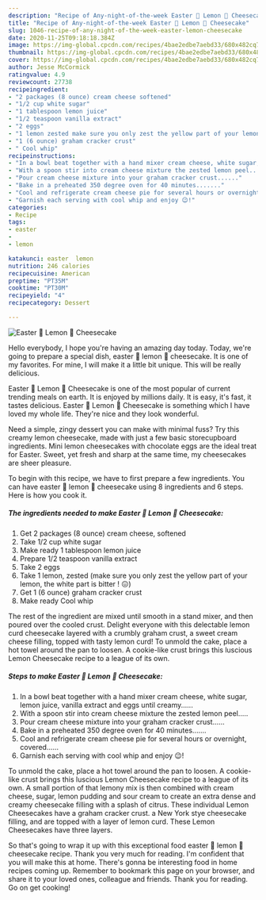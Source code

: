 ```yaml
---
description: "Recipe of Any-night-of-the-week Easter 🐣 Lemon 🍋 Cheesecake"
title: "Recipe of Any-night-of-the-week Easter 🐣 Lemon 🍋 Cheesecake"
slug: 1046-recipe-of-any-night-of-the-week-easter-lemon-cheesecake
date: 2020-11-25T09:18:18.384Z
image: https://img-global.cpcdn.com/recipes/4bae2edbe7aebd33/680x482cq70/easter-🐣-lemon-🍋-cheesecake-recipe-main-photo.jpg
thumbnail: https://img-global.cpcdn.com/recipes/4bae2edbe7aebd33/680x482cq70/easter-🐣-lemon-🍋-cheesecake-recipe-main-photo.jpg
cover: https://img-global.cpcdn.com/recipes/4bae2edbe7aebd33/680x482cq70/easter-🐣-lemon-🍋-cheesecake-recipe-main-photo.jpg
author: Jesse McCormick
ratingvalue: 4.9
reviewcount: 27738
recipeingredient:
- "2 packages (8 ounce) cream cheese softened"
- "1/2 cup white sugar"
- "1 tablespoon lemon juice"
- "1/2 teaspoon vanilla extract"
- "2 eggs"
- "1 lemon zested make sure you only zest the yellow part of your lemon the white part is bitter  "
- "1 (6 ounce) graham cracker crust"
- " Cool whip"
recipeinstructions:
- "In a bowl beat together with a hand mixer cream cheese, white sugar, lemon juice, vanilla extract and eggs until creamy......"
- "With a spoon stir into cream cheese mixture the zested lemon peel....."
- "Pour cream cheese mixture into your graham cracker crust......"
- "Bake in a preheated 350 degree oven for 40 minutes......."
- "Cool and refrigerate cream cheese pie for several hours or overnight, covered......"
- "Garnish each serving with cool whip and enjoy 😉!"
categories:
- Recipe
tags:
- easter
- 
- lemon

katakunci: easter  lemon 
nutrition: 246 calories
recipecuisine: American
preptime: "PT35M"
cooktime: "PT30M"
recipeyield: "4"
recipecategory: Dessert

---
```



![Easter 🐣 Lemon 🍋 Cheesecake](https://img-global.cpcdn.com/recipes/4bae2edbe7aebd33/680x482cq70/easter-🐣-lemon-🍋-cheesecake-recipe-main-photo.jpg)

Hello everybody, I hope you're having an amazing day today. Today, we're going to prepare a special dish, easter 🐣 lemon 🍋 cheesecake. It is one of my favorites. For mine, I will make it a little bit unique. This will be really delicious.

Easter 🐣 Lemon 🍋 Cheesecake is one of the most popular of current trending meals on earth. It is enjoyed by millions daily. It is easy, it's fast, it tastes delicious. Easter 🐣 Lemon 🍋 Cheesecake is something which I have loved my whole life. They're nice and they look wonderful.

Need a simple, zingy dessert you can make with minimal fuss? Try this creamy lemon cheesecake, made with just a few basic storecupboard ingredients. Mini lemon cheesecakes with chocolate eggs are the ideal treat for Easter. Sweet, yet fresh and sharp at the same time, my cheesecakes are sheer pleasure.


To begin with this recipe, we have to first prepare a few ingredients. You can have easter 🐣 lemon 🍋 cheesecake using 8 ingredients and 6 steps. Here is how you cook it.

<!--inarticleads1-->

##### The ingredients needed to make Easter 🐣 Lemon 🍋 Cheesecake:

1. Get 2 packages (8 ounce) cream cheese, softened
1. Take 1/2 cup white sugar
1. Make ready 1 tablespoon lemon juice
1. Prepare 1/2 teaspoon vanilla extract
1. Take 2 eggs
1. Take 1 lemon, zested (make sure you only zest the yellow part of your lemon, the white part is bitter ! 😖)
1. Get 1 (6 ounce) graham cracker crust
1. Make ready  Cool whip


The rest of the ingredient are mixed until smooth in a stand mixer, and then poured over the cooled crust. Delight everyone with this delectable lemon curd cheesecake layered with a crumbly graham crust, a sweet cream cheese filling, topped with tasty lemon curd! To unmold the cake, place a hot towel around the pan to loosen. A cookie-like crust brings this luscious Lemon Cheesecake recipe to a league of its own. 

<!--inarticleads2-->

##### Steps to make Easter 🐣 Lemon 🍋 Cheesecake:

1. In a bowl beat together with a hand mixer cream cheese, white sugar, lemon juice, vanilla extract and eggs until creamy......
1. With a spoon stir into cream cheese mixture the zested lemon peel.....
1. Pour cream cheese mixture into your graham cracker crust......
1. Bake in a preheated 350 degree oven for 40 minutes.......
1. Cool and refrigerate cream cheese pie for several hours or overnight, covered......
1. Garnish each serving with cool whip and enjoy 😉!


To unmold the cake, place a hot towel around the pan to loosen. A cookie-like crust brings this luscious Lemon Cheesecake recipe to a league of its own. A small portion of that lemony mix is then combined with cream cheese, sugar, lemon pudding and sour cream to create an extra dense and creamy cheesecake filling with a splash of citrus. These individual Lemon Cheesecakes have a graham cracker crust. a New York stye cheesecake filling, and are topped with a layer of lemon curd. These Lemon Cheesecakes have three layers. 

So that's going to wrap it up with this exceptional food easter 🐣 lemon 🍋 cheesecake recipe. Thank you very much for reading. I'm confident that you will make this at home. There's gonna be interesting food in home recipes coming up. Remember to bookmark this page on your browser, and share it to your loved ones, colleague and friends. Thank you for reading. Go on get cooking!
